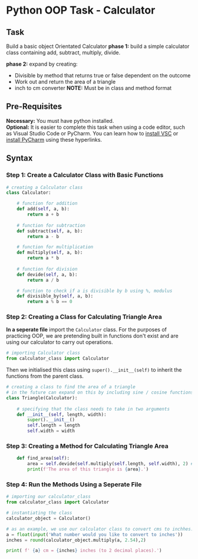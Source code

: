 # Python OOP Task - Calculator
## Task 
Build a basic object Orientated Calculator
__phase 1:__ build a simple calculator class containing add, subtract, multiply, divide.

__phase 2:__ expand by creating:
- Divisible by method that returns true or false dependent on the outcome
- Work out and return the area of a triangle
- inch to cm converter
__NOTE:__ Must be in class and method format

## Pre-Requisites
__Necessary:__ You must have python installed.  
__Optional:__ It is easier to complete this task when using a code editor, such as Visual Studio Code or PyCharm. You can learn how to [install VSC](https://docs.microsoft.com/en-us/visualstudio/install/install-visual-studio?view=vs-2019) or [install PyCharm](https://www.jetbrains.com/help/pycharm/quick-start-guide.html) using these hyperlinks. 
## Syntax
### Step 1: Create a Calculator Class with Basic Functions
```python
# creating a Calculator class
class Calculator:

    # function for addition
    def add(self, a, b):
        return a + b
    
    # function for subtraction
    def subtract(self, a, b):
        return a - b

    # function for multiplication
    def multiply(self, a, b):
        return a * b
            
    # function for division
    def devide(self, a, b):
        return a / b

    # function to check if a is divisible by b using %, modulus
    def divisible_by(self, a, b):
        return a % b == 0 
```
### Step 2: Creating a Class for Calculating Triangle Area

__In a seperate file__ import the `Calculator` class. For the purposes of practicing OOP, we are pretending built in functions don't exist and are using our calculator to carry out operations. 
```python
# importing Calculator class
from calculator_class import Calculator
```
Then we initialised this class using `super().__init__(self)` to inherit the functions from the parent class. 
```python
# creating a class to find the area of a triangle
# in the future can expand on this by including sine / cosine functions but for now it's just l*w*0.5
class Triangle(Calculator):
    
    # specifying that the class needs to take in two arguments
    def __init__(self, length, width):
        super().__init__()
        self.length = length
        self.width = width
```
### Step 3: Creating a Method for Calculating Triangle Area
```python
    def find_area(self):
        area = self.devide(self.multiply(self.length, self.width), 2) # using our Calculator class
        print(f'The area of this triangle is {area}.')
```
### Step 4: Run the Methods Using a Seperate File

```python
# importing our calculator_class
from calculator_class import Calculator

# instantiating the class
calculator_object = Calculator()

# as an example, we use our calculator class to convert cms to inchhes.
a = float(input('What number would you like to convert to inches'))
inches = round(calculator_object.multiply(a, 2.54),2)

print( f' {a} cm = {inches} inches (to 2 decimal places).')
```